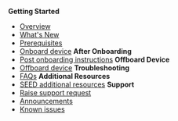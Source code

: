 **Getting Started**
  - [Overview](overview)
  - [What's New](what-s-new)
  - [Prerequisites](prerequisites-for-onboarding)
  - [Onboard device](onboard-device/onboard-device-to-seed)
**After Onboarding**    
  - [Post onboarding instructions](post-onboarding-instructions/post-onboarding-steps-and-verification)
**Offboard Device**
  - [Offboard device](offboard-device/offboard-device-from-seed)
**Troubleshooting**
  - [FAQs](faqs/seed-faqs)
**Additional Resources**  
  - [SEED additional resources](additional-resources/additional-resources)
**Support**
  - [Raise support request](raise-an-incident-support-request)
  - [Announcements](announcements)
  - [Known issues](known-issues)
